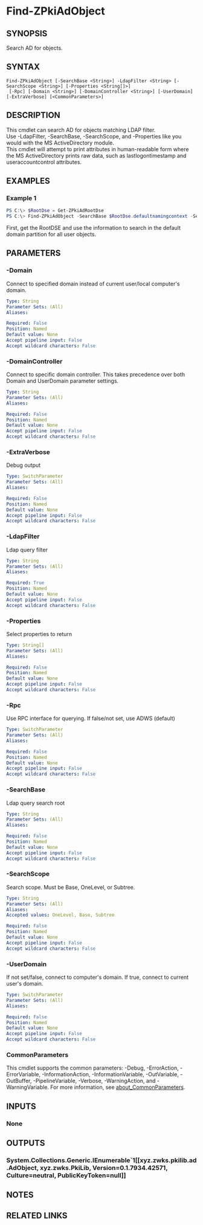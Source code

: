 ﻿---
external help file: PkiCertClient.dll-Help.xml
Module Name: ZPki
online version:
schema: 2.0.0
---

# Find-ZPkiAdObject

## SYNOPSIS
Search AD for objects.

## SYNTAX

```
Find-ZPkiAdObject [-SearchBase <String>] -LdapFilter <String> [-SearchScope <String>] [-Properties <String[]>]
 [-Rpc] [-Domain <String>] [-DomainController <String>] [-UserDomain] [-ExtraVerbose] [<CommonParameters>]
```

## DESCRIPTION
This cmdlet can search AD for objects matching LDAP filter.  
Use -LdapFilter, -SearchBase, -SearchScope, and -Properties like you would with the MS ActiveDirectory module.  
This cmdlet will attempt to print attributes in human-readable form where the MS ActiveDirectory prints raw data, such as lastlogontimestamp and useraccountcontrol attributes.

## EXAMPLES

### Example 1
```powershell
PS C:\> $RootDse = Get-ZPkiAdRootDse
PS C:\> Find-ZPkiAdObject -SearchBase $RootDse.defaultnamingcontext -SearchScope Subtree -LdapFilter "(objectClass=user)"
```

First, get the RootDSE and use the information to search in the default domain partition for all user objects.

## PARAMETERS

### -Domain
Connect to specified domain instead of current user/local computer's domain.

```yaml
Type: String
Parameter Sets: (All)
Aliases:

Required: False
Position: Named
Default value: None
Accept pipeline input: False
Accept wildcard characters: False
```

### -DomainController
Connect to specific domain controller.
This takes precedence over both Domain and UserDomain parameter settings.

```yaml
Type: String
Parameter Sets: (All)
Aliases:

Required: False
Position: Named
Default value: None
Accept pipeline input: False
Accept wildcard characters: False
```

### -ExtraVerbose
Debug output

```yaml
Type: SwitchParameter
Parameter Sets: (All)
Aliases:

Required: False
Position: Named
Default value: None
Accept pipeline input: False
Accept wildcard characters: False
```

### -LdapFilter
Ldap query filter

```yaml
Type: String
Parameter Sets: (All)
Aliases:

Required: True
Position: Named
Default value: None
Accept pipeline input: False
Accept wildcard characters: False
```

### -Properties
Select properties to return

```yaml
Type: String[]
Parameter Sets: (All)
Aliases:

Required: False
Position: Named
Default value: None
Accept pipeline input: False
Accept wildcard characters: False
```

### -Rpc
Use RPC interface for querying.
If false/not set, use ADWS (default)

```yaml
Type: SwitchParameter
Parameter Sets: (All)
Aliases:

Required: False
Position: Named
Default value: None
Accept pipeline input: False
Accept wildcard characters: False
```

### -SearchBase
Ldap query search root

```yaml
Type: String
Parameter Sets: (All)
Aliases:

Required: False
Position: Named
Default value: None
Accept pipeline input: False
Accept wildcard characters: False
```

### -SearchScope
Search scope.
Must be Base, OneLevel, or Subtree.

```yaml
Type: String
Parameter Sets: (All)
Aliases:
Accepted values: OneLevel, Base, Subtree

Required: False
Position: Named
Default value: None
Accept pipeline input: False
Accept wildcard characters: False
```

### -UserDomain
If not set/false, connect to computer's domain.
If true, connect to current user's domain.

```yaml
Type: SwitchParameter
Parameter Sets: (All)
Aliases:

Required: False
Position: Named
Default value: None
Accept pipeline input: False
Accept wildcard characters: False
```

### CommonParameters
This cmdlet supports the common parameters: -Debug, -ErrorAction, -ErrorVariable, -InformationAction, -InformationVariable, -OutVariable, -OutBuffer, -PipelineVariable, -Verbose, -WarningAction, and -WarningVariable. For more information, see [about_CommonParameters](http://go.microsoft.com/fwlink/?LinkID=113216).

## INPUTS

### None

## OUTPUTS

### System.Collections.Generic.IEnumerable`1[[xyz.zwks.pkilib.ad.AdObject, xyz.zwks.PkiLib, Version=0.1.7934.42571, Culture=neutral, PublicKeyToken=null]]

## NOTES

## RELATED LINKS

